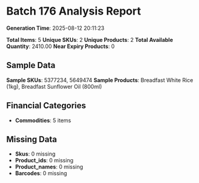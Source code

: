# Batch 176 Analysis Report

**Generation Time**: 2025-08-12 20:11:23

**Total Items**: 5
**Unique SKUs**: 2
**Unique Products**: 2
**Total Available Quantity**: 2410.00
**Near Expiry Products**: 0

## Sample Data
**Sample SKUs**: 5377234, 5649474
**Sample Products**: Breadfast White Rice (1kg), Breadfast Sunflower Oil (800ml)

## Financial Categories
- **Commodities**: 5 items

## Missing Data
- **Skus**: 0 missing
- **Product_ids**: 0 missing
- **Product_names**: 0 missing
- **Barcodes**: 0 missing

